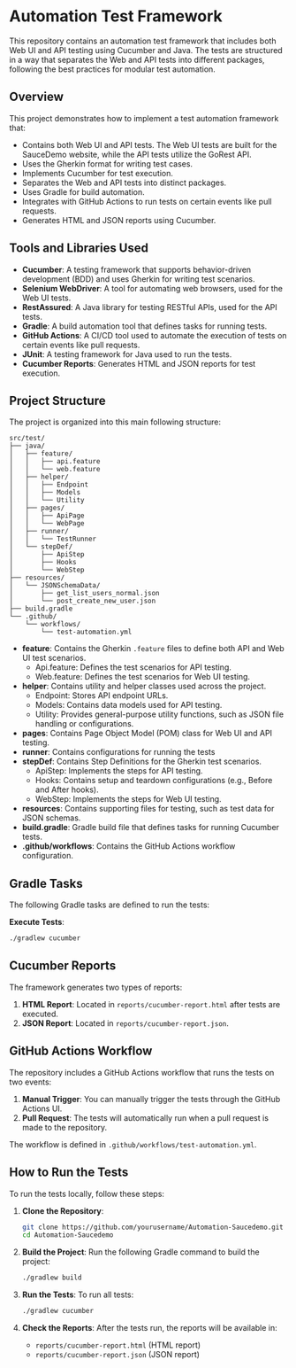 
# Automation Test Framework

This repository contains an automation test framework that includes both Web UI and API testing using Cucumber and Java. The tests are structured in a way that separates the Web and API tests into different packages, following the best practices for modular test automation.

## Overview

This project demonstrates how to implement a test automation framework that:
- Contains both Web UI and API tests. The Web UI tests are built for the SauceDemo website, while the API tests utilize the GoRest API.
- Uses the Gherkin format for writing test cases.
- Implements Cucumber for test execution.
- Separates the Web and API tests into distinct packages.
- Uses Gradle for build automation.
- Integrates with GitHub Actions to run tests on certain events like pull requests.
- Generates HTML and JSON reports using Cucumber.

## Tools and Libraries Used

- **Cucumber**: A testing framework that supports behavior-driven development (BDD) and uses Gherkin for writing test scenarios.
- **Selenium WebDriver**: A tool for automating web browsers, used for the Web UI tests.
- **RestAssured**: A Java library for testing RESTful APIs, used for the API tests.
- **Gradle**: A build automation tool that defines tasks for running tests.
- **GitHub Actions**: A CI/CD tool used to automate the execution of tests on certain events like pull requests.
- **JUnit**: A testing framework for Java used to run the tests.
- **Cucumber Reports**: Generates HTML and JSON reports for test execution.

## Project Structure

The project is organized into this main following structure:

```
src/test/
├── java/
│   ├── feature/
│   │   ├── api.feature
│   │   └── web.feature
│   ├── helper/
│   │   ├── Endpoint
│   │   ├── Models
│   │   └── Utility
│   ├── pages/
│   │   ├── ApiPage
│   │   └── WebPage
│   ├── runner/
│   │   └── TestRunner
│   └── stepDef/
│       ├── ApiStep
│       ├── Hooks
│       └── WebStep
├── resources/
│   └── JSONSchemaData/
│       ├── get_list_users_normal.json
│       └── post_create_new_user.json
├── build.gradle
└── .github/
    └── workflows/
        └── test-automation.yml

```

- **feature**: Contains the Gherkin `.feature` files to define both API and Web UI test scenarios.
    - Api.feature: Defines the test scenarios for API testing.
    - Web.feature: Defines the test scenarios for Web UI testing.
- **helper**: Contains utility and helper classes used across the project.
    - Endpoint: Stores API endpoint URLs.
    - Models: Contains data models used for API testing.
    - Utility: Provides general-purpose utility functions, such as JSON file handling or configurations.
- **pages**: Contains Page Object Model (POM) class for Web UI and API testing.
- **runner**: Contains configurations for running the tests
- **stepDef**: Contains Step Definitions for the Gherkin test scenarios.
    - ApiStep: Implements the steps for API testing.
    - Hooks: Contains setup and teardown configurations (e.g., Before and After hooks).
    - WebStep: Implements the steps for Web UI testing.
- **resources**: Contains supporting files for testing, such as test data for JSON schemas.
- **build.gradle**: Gradle build file that defines tasks for running Cucumber tests.
- **.github/workflows**: Contains the GitHub Actions workflow configuration.

## Gradle Tasks

The following Gradle tasks are defined to run the tests:

**Execute Tests**:
   ```bash
   ./gradlew cucumber
   ```

## Cucumber Reports

The framework generates two types of reports:
1. **HTML Report**: Located in `reports/cucumber-report.html` after tests are executed.
2. **JSON Report**: Located in `reports/cucumber-report.json`.

## GitHub Actions Workflow

The repository includes a GitHub Actions workflow that runs the tests on two events:
1. **Manual Trigger**: You can manually trigger the tests through the GitHub Actions UI.
2. **Pull Request**: The tests will automatically run when a pull request is made to the repository.

The workflow is defined in `.github/workflows/test-automation.yml`.

## How to Run the Tests

To run the tests locally, follow these steps:

1. **Clone the Repository**:
   ```bash
   git clone https://github.com/yourusername/Automation-Saucedemo.git
   cd Automation-Saucedemo
   ```

2. **Build the Project**:
   Run the following Gradle command to build the project:
   ```bash
   ./gradlew build
   ```

3. **Run the Tests**:
   To run all tests:
   ```bash
   ./gradlew cucumber
   ```

4. **Check the Reports**:
   After the tests run, the reports will be available in:
   - `reports/cucumber-report.html` (HTML report)
   - `reports/cucumber-report.json` (JSON report)
